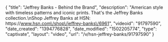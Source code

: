 {
    "title": "Jeffrey Banks - Behind the Brand",
    "description": "American style with timeless patterns and iconic prints. That's the Jeffrey Banks collection.\nShop Jeffrey Banks at HSN: https:\/\/www.hsn.com\/shop\/jeffrey-banks\/6961",
    "videoid": "91797590",
    "date_created": "1394776828",
    "date_modified": "1502205774",
    "type": "captivate",
    "layout": "video",
    "url": "\/v\/hsn-jeffrey-banks\/91797590"
}